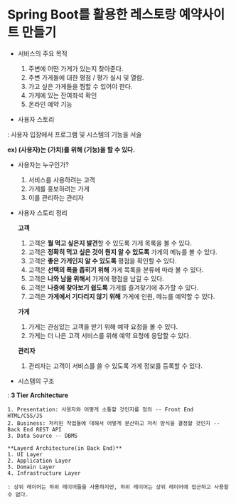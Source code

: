 # Spring Boot를 활용한 레스토랑 예약사이트 만들기

* 서비스의 주요 목적
	1. 주변에 어떤 가게가 있는지 찾아준다.
	2. 주변 가게들에 대한 평점 / 평가 실시 및 열람.
	3. 가고 싶은 가게들을 찜할 수 있어야 한다.
	4. 가게에 있는 잔여좌석 확인
	5. 온라인 예약 기능
	
* 사용자 스토리

: 사용자 입장에서 프로그램 및 시스템의 기능을 서술

**ex) (사용자)는 (가치)를 위해 (기능)을 할 수 있다.**

* 사용자는 누구인가?
	1. 서비스를 사용하려는 고객
	2. 가게를 홍보하려는 가게
	3. 이를 관리하는 관리자
	
* 사용자 스토리 정리

	**고객**
	1. 고객은 **뭘 먹고 싶은지 발견**할 수 있도록 가게 목록을 볼 수 있다.
	2. 고객은 **정확히 먹고 싶은 것이 뭔지 알 수 있도록** 가게의 메뉴를 볼 수 있다.
	3. 고객은 **좋은 가게인지 알 수 있도록** 평점을 확인할 수 있다.
	4. 고객은 **선택의 폭을 좁히기 위해** 가게 목록을 분류에 따라 볼 수 있다.
	5. 고객은 **나와 남을 위해서** 가게에 평점을 남길 수 있다.
	6. 고객은 **나중에 찾아보기 쉽도록** 가게를 즐겨찾기에 추가할 수 있다.
	7. 고객은 **가게에서 기다리지 않기 위해** 가게에 인원, 메뉴를 예약할 수 있다.
	
	**가게**
	1. 가게는 관심있는 고객을 받기 위해 예약 요청을 볼 수 있다.
	2. 가게는 더 나은 고객 서비스를 위해 예약 요청에 응답할 수 있다.
	
	**관리자**
	1. 관리자는 고객이 서비스를 쓸 수 있도록 가게 정보를 등록할 수 있다.
	
* 시스템의 구조

: **3 Tier Architecture**

	1. Presentation: 사용자와 어떻게 소통할 것인지를 정의 -- Front End HTML/CSS/JS
	2. Business: 처리된 작업들에 대해서 어떻게 분산하고 처리 방식을 결정할 것인지 -- Back End REST API
	3. Data Source -- DBMS

	**Layerd Architecture(in Back End)**
	1. UI Layer
	2. Application Layer
	3. Domain Layer
	4. Infrastructure Layer
	
	: 상위 레이어는 하위 레이어들을 사용하지만, 하위 레이어는 상위 레이어에 접근하고 사용할 수 없다.